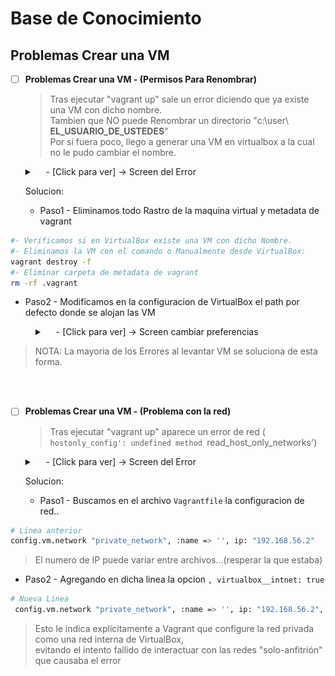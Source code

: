 # Base de Conocimiento



## Problemas Crear una VM

- [ ] **Problemas Crear una VM - (Permisos Para Renombrar)**
    > Tras ejecutar "vagrant up" sale un error diciendo que ya existe una VM con dicho nombre.</br>
    > Tambien que NO puede Renombrar un directorio "c:\user\ **EL_USUARIO_DE_USTEDES**"</br>
    > Por si fuera poco, llego a generar una VM en virtualbox a la cual no le pudo cambiar el nombre.
   <details>
     <summary>&emsp; <Mostrar/Ocultar> - [Click para ver] -> Screen del Error</summary>
   <div>
   <table>
      <tr>
         <td><img src=".img/vagrant_up_Error_01.png" width="100%" align="center"></td>
      </tr>
      <tr>
         <td><img src=".img/vagrant_up_Error_02_01.png" width="50%" align="center"></td>
      </tr>
   </table>
   </div>
   </details>

   Solucion:
   - Paso1 - Eliminamos todo Rastro de la maquina virtual y metadata de vagrant
```sh
#- Verificamos si en VirtualBox existe una VM con dicho Nombre.
#- Eliminamos la VM con el comando o Manualmente desde VirtualBox:
vagrant destroy -f 
#- Eliminar carpeta de metadata de vagrant
rm -rf .vagrant
```
   - Paso2 - Modificamos en la configuracion de VirtualBox el path por defecto donde se alojan las VM
<div style="margin-left: 40px;">
   <details>
     <summary>&emsp; <Mostrar/Ocultar> - [Click para ver] -> Screen cambiar preferencias</summary>
   <div>
   <table>
      <tr>
         <td><img src=".img/Preferencias_01.png" width="50%" align="center"></td>
      </tr>
      <tr>
         <td><img src=".img/Preferencias_02.png" width="90%" align="center"></td>
      </tr>
   </table>
   </div>
   </details>
</div>

> NOTA: La mayoria de los Errores al levantar VM se soluciona de esta forma. </br>


</br>
</br>



- [ ] **Problemas Crear una VM - (Problema con la red)**
    > Tras ejecutar "vagrant up" aparece un error de red ( `hostonly_config': undefined method `read_host_only_networks')
   <details>
     <summary>&emsp; <Mostrar/Ocultar> - [Click para ver] -> Screen del Error</summary>
   <div>
         <td><img src=".img/Vagrant_up_Error_03_Network.png" width="100%" align="center"></td>
   </div>
   </details>

   Solucion:
   - Paso1 - Buscamos en el archivo `Vagrantfile` la configuracion de red.. 
```sh
# Linea anterior
config.vm.network "private_network", :name => '', ip: "192.168.56.2"
```
> El numero de IP puede variar entre archivos...(resperar la que estaba)

   - Paso2 - Agregando en dicha linea la opcion `, virtualbox__intnet: true`
```sh
# Nueva Linea
 config.vm.network "private_network", :name => '', ip: "192.168.56.2", virtualbox__intnet: true
```
> Esto le indica explícitamente a Vagrant que configure la red privada como una red interna de VirtualBox,</br>
> evitando el intento fallido de interactuar con las redes "solo-anfitrión" que causaba el error


